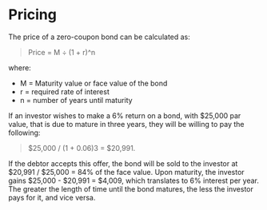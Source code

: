 # Pricing

The price of a zero-coupon bond can be calculated as:

> Price = M ÷ (1 + r)^n

where:

* M = Maturity value or face value of the bond
* r = required rate of interest
* n = number of years until maturity

If an investor wishes to make a 6% return on a bond, with $25,000 par value, that is due to mature in three years, they will be willing to pay the following:

> $25,000 / (1 + 0.06)3 = $20,991.

If the debtor accepts this offer, the bond will be sold to the investor at $20,991 / $25,000 = 84% of the face value. Upon maturity, the investor gains $25,000 - $20,991 = $4,009, which translates to 6% interest per year. The greater the length of time until the bond matures, the less the investor pays for it, and vice versa.
